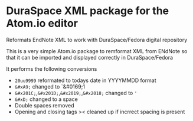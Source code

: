 # DuraSpace XML package for the Atom.io editor

Reformats EndNote XML to work with DuraSpace/Fedora digital repository

This is a very simple Atom.io package to remformat XML from ENdNote so that
it can be imported and displayed correctly in DuraSpace/Fedora

It performs the following conversions

* `20uu9999` reformated to todays date in YYYYMMDD format
* `&#xA9;` changed to `&amp;#0169;1
* `&#x201C;`,`&#x201D;`,`&#x2019;`,`&#x2018;` changed to `'`
* `&#xD;` changed to a space ` `
* Double spaces removed
* Opening and closing tags >< cleaned up if incrrect spacing is present
